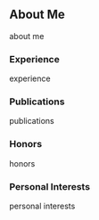 ## About Me

about me

### Experience

experience

### Publications

publications

### Honors

honors

### Personal Interests

personal interests
